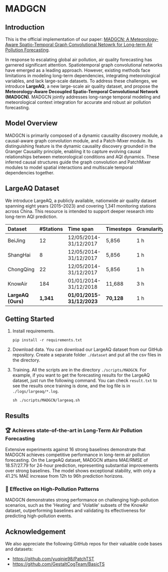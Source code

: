 # MADGCN

## Introduction

This is the official implementation of our paper: [MADGCN: A Meteorology-Aware Spatio-Temporal Graph Convolutional Netowrk for Long-term Air Pollution Forecasting](https://github.com/CuiZHIQ/MADGCN).

In response to escalating global air pollution, air quality forecasting has garnered significant attention. Spatiotemporal graph convolutional networks have emerged as a leading approach. However, existing methods face limitations in modeling long-term dependencies, integrating meteorological variables, and lack large-scale datasets. To address these challenges, we introduce **LargeAQ**, a new large-scale air quality dataset, and propose the **Meteorology-Aware Decoupled Spatio-Temporal Convolutional Network (MADGCN)**. MADGCN jointly addresses long-range temporal modeling and meteorological context integration for accurate and robust air pollution forecasting.

## Model Overview

MADGCN is primarily composed of a dynamic causality discovery module, a causal-aware graph convolution module, and a Patch-Mixer module. Its distinguishing feature is the dynamic causality discovery grounded in the Granger Causality principle, enabling it to capture evolving causal relationships between meteorological conditions and AQI dynamics. These inferred causal structures guide the graph convolution and PatchMixer modules to model spatial interactions and multiscale temporal dependencies together.

## LargeAQ Dataset

We introduce LargeAQ, a publicly available, nationwide air quality dataset spanning eight years (2015–2023) and covering 1,341 monitoring stations across China. This resource is intended to support deeper research into long-term AQI prediction.

| **Dataset**          | **#Stations**                    | **Time span**                         | **Timesteps**                  | **Granularity** | **Coverage**               |
| :------------------- | :------------------------------- | :------------------------------------ | :----------------------------- | :-------------- | :------------------------- |
| BeiJing              | 12                               | 12/05/2014-31/12/2017                 | 5,856                          | 1 h             | City                       |
| ShangHai             | 8                                | 12/05/2014-31/12/2017                 | 5,856                          | 1 h             | City                       |
| ChongQing            | 22                               | 12/05/2014-31/12/2017                 | 5,856                          | 1 h             | City                       |
| KnowAir              | 184                              | 01/01/2014-31/12/2018                 | 11,688                         | 3 h             | Regional                   |
| **LargeAQ (Ours)**   | **1,341**                        | **01/01/2015-31/12/2023**             | **70,128**                     | 1 h             | **National**               |

## Getting Started

1.  Install requirements.

    ```
    pip install -r requirements.txt
    ```

2.  Download data. You can download our LargeAQ dataset from our GitHub repository. Create a separate folder `./dataset` and put all the csv files in the directory.

3.  Training. All the scripts are in the directory `./scripts/MADGCN`. For example, if you want to get the forecasting results for the LargeAQ dataset, just run the following command. You can check `result.txt` to see the results once training is done, and the log file is in `./logs/largeaq/*.log`.

    ```
    sh ./scripts/MADGCN/largeaq.sh

    ```

## Results

### 🏆 Achieves state-of-the-art in Long-Term Air Pollution Forecasting

Extensive experiments against 16 strong baselines demonstrate that MADGCN achieves competitive performance in long-term air pollution forecasting. On the LargeAQ dataset, MADGCN attains MAE/RMSE of 18.57/27.79 for 24-hour prediction, representing substantial improvements over strong baselines. The model shows exceptional stability, with only a 41.2% MAE increase from 12h to 96h prediction horizons.

### 🌟 Effective on High-Pollution Patterns

MADGCN demonstrates strong performance on challenging high-pollution scenarios, such as the 'Heating' and 'Volatile' subsets of the KnowAir dataset, outperforming baselines and validating its effectiveness for predicting high-pollution events.

## Acknowledgement

We also appreciate the following GitHub repos for their valuable code bases and datasets:

- https://github.com/yuqinie98/PatchTST
- https://github.com/GestaltCogTeam/BasicTS


